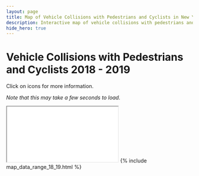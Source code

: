 ```yaml
---
layout: page
title: Map of Vehicle Collisions with Pedestrians and Cyclists in New York City 2018 - 2019
description: Interactive map of vehicle collisions with pedestrians and cyclists in New York City (NYC) 2018 - 2019
hide_hero: true
---
```

# Vehicle Collisions with Pedestrians and Cyclists 2018 - 2019
Click on icons for more information.

_Note that this may take a few seconds to load._
<iframe src="non_motor_map_18_19.html"></iframe>
{% include map_data_range_18_19.html %}
